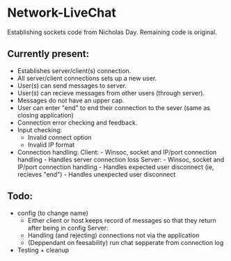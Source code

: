 # Network-LiveChat
Establishing sockets code from Nicholas Day. Remaining code is original.

## Currently present:
 - Establishes server/client(s) connection.
 - All server/client connections sets up a new user.
 - User(s) can send messages to server.
 - User(s) can recieve messages from other users (through server).
 - Messages do not have an upper cap.
 - User can enter "end" to end their connection to the sever (same as closing application)
 - Connection error checking and feedback.
 - Input checking:
	- Invalid connect option
	- Invalid IP format
 - Connection handling:
	Client:
		- Winsoc, socket and IP/port connection handling
		- Handles server connection loss
	Server:
		- Winsoc, socket and IP/port connection handling
		- Handles expected user disconnect (ie, recieves "end")
		- Handles unexpected user disconnect
 
## Todo:
 - config (to change name)
	- Either client or host keeps record of messages so that they return after being in config
 Server:
	- Handling (and rejecting) connections not via the application
	- (Deppendant on feesability) run chat sepperate from connection log
 - Testing + cleanup